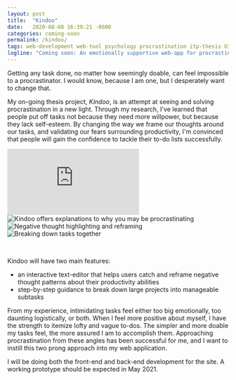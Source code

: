```yaml
---
layout: post
title:  "Kindoo"
date:   2020-08-08 16:39:21 -0600
categories: coming-soon
permalink: /kindoo/
tags: web-development web-tool psychology procrastination itp-thesis UI-UX
logline: "Coming soon: An emotionally supportive web-app for procrastinators"
---
```


Getting any task done, no matter how seemingly doable, can feel impossible to a procrastinator. I would know, because I am one, but I desperately want to change that. 

My on-going thesis project, *Kindoo*, is an attempt at seeing and solving procrastination in a new light. Through my research, I've learned that people put off tasks not because they need more willpower, but because they lack self-esteem. By changing the way we frame our thoughts around our tasks, and validating our fears surrounding productivity, I'm convinced that people will gain the confidence to tackle their to-do lists successfully. 

<div class="carousel">
    <div class="carousel-video" id="RT-video" alt="video documentation of Racing Thoughts">
      <iframe src="https://vimeo.com/551915867" frameborder="0" allow="accelerometer; autoplay; clipboard-write; encrypted-media; gyroscope; picture-in-picture" allowfullscreen></iframe>
    </div>
    <img class="photo" src="{{ site.baseurl }}/images/projects/kindoo/multiple-choice.png" alt="Kindoo offers explanations to why you may be procrastinating">
    <img class="photo" src="{{ site.baseurl }}/images/projects/kindoo/reframe.png" alt="Negative thought highlighting and reframing">
    <img class="photo" src="{{ site.baseurl }}/images/projects/kindoo/chunking.png" alt="Breaking down tasks together">
</div>
<p class="carousel-caption">&nbsp;</p>

Kindoo will have two main features:
<ul>
<li> an interactive text-editor that helps users catch and reframe negative thought patterns about their productivity abilities </li>
<li> step-by-step guidance to break down large projects into manageable subtasks </li>
</ul>

From my experience, intimidating tasks feel either too big emotionally, too daunting logistically, or both. When I feel more positive about myself, I have the strength to itemize lofty and vague to-dos. The simpler and more doable my tasks feel, the more assured I am to accomplish them. Approaching procrastination from these angles has been successful for me, and I want to instill this two prong approach into my web application. 

I will be doing both the front-end and back-end development for the site. A working prototype should be expected in May 2021.